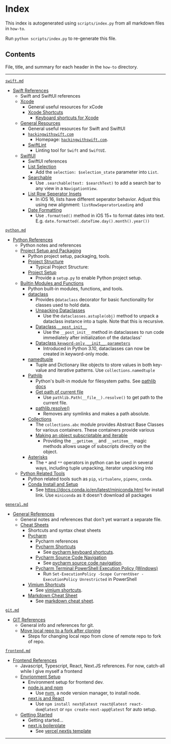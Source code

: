 # Index

This index is autogenerated using `scripts/index.py` from all markdown files in `how-to`.

Run `python scripts/index.py` to re-generate this file.

## Contents
File, title, and summary for each header in the `how-to` directory.
___


[`swift.md`](how-to/swift.md)
- [Swift References](how-to/swift.md#Swift-References)
    - Swift and SwiftUI references
    - [Xcode](how-to/swift.md#Xcode)
        - General useful resources for xCode
        - [Xcode Shortcuts](how-to/swift.md#Xcode-Shortcuts)
            - [Keyboard shortcuts for Xcode](https://swifteducation.github.io/assets/pdfs/XcodeKeyboardShortcuts.pdf)
    - [General Resources](how-to/swift.md#General-Resources)
        - General useful resources for Swift and SwiftUI
        - [`hackingwithswift.com`](how-to/swift.md#`hackingwithswift.com`)
            - Homepage: [`hackingwithswift.com`](https://www.hackingwithswift.com/).
        - [SwiftLint](how-to/swift.md#SwiftLint)
            - Linting tool for `Swift` and `SwiftUI`.
    - [SwiftUI](how-to/swift.md#SwiftUI)
        - SwiftUI references
        - [List Selection](how-to/swift.md#List-Selection)
            - Add the `selection: $selection_state` parameter into `List`.
        - [Searchable](how-to/swift.md#Searchable)
            - Use `.searchable(text: $searchText)` to add a search bar to any view in a `NavigationView`.
        - [List Row Seperator Insets](how-to/swift.md#List-Row-Seperator-Insets)
            - In iOS 16, lists have different seperator behavior. Adjust this using new alignment: `listRowSeperatorLeading` and
        - [Date Formatting](how-to/swift.md#Date-Formatting)
            - Use `.formatted()` method in iOS 15+ to format dates into text. E.g. `date.formatted(.dateTime.day().month().year())`

[`python.md`](how-to/python.md)
- [Python References](how-to/python.md#Python-References)
    - Python notes and references
    - [Project Setup and Packaging](how-to/python.md#Project-Setup-and-Packaging)
        - Python project setup, packaging, tools.
        - [Project Structure](how-to/python.md#Project-Structure)
            - Typical Project Structure:
        - [Project Setup](how-to/python.md#Project-Setup)
            - Provide a `setup.py` to enable Python project setup.
    - [Builtin Modules and Functions](how-to/python.md#Builtin-Modules-and-Functions)
        - Python built-in modules, functions, and tools.
        - [dataclass](how-to/python.md#dataclass)
            - Provides `@dataclass` decorator for basic functionality for classes used to hold data.
            - [Unpacking Dataclasses](how-to/python.md#Unpacking-Dataclasses)
                - Use the `dataclasses.astuple(obj)` method to unpack a dataclass instance into a tuple. Note that this is recursive.
            - [Dataclass `__post_init__`](how-to/python.md#Dataclass-`__post_init__`)
                - Use the `__post_init__` method in dataclasses to run code immediately after initialization of the dataclass'
            - [Dataclass `keyword-only __init__ parameters`](how-to/python.md#Dataclass-`keyword-only-__init__-parameters`)
                - Introduced in Python 3.10, dataclasses can now be created in keyword-only mode.
        - [namedtuple](how-to/python.md#namedtuple)
            - Tuple and Dictionary like objects to store values in both key-value and iterative patterns. Use `collections.namedtuple`
        - [Pathlib](how-to/python.md#Pathlib)
            - Python's built-in module for filesystem paths. See [pathlib docs](https://docs.python.org/3/library/pathlib.html)
            - [Get path of current file](how-to/python.md#Get-path-of-current-file)
                - Use `pathlib.Path(__file__).resolve()` to get path to the current file.
            - [pathlib.resolve()](how-to/python.md#pathlib.resolve())
                - Removes any symlinks and makes a path absolute.
        - [Collections](how-to/python.md#Collections)
            - The `collections.abc` module provides Abstract Base Classes for various containers. These containers provide various
            - [Making an object subscriptable and iterable](how-to/python.md#Making-an-object-subscriptable-and-iterable)
                - Providing the `__getitem__` and `__setitem__` magic methods allows usage of subscripts directly on the object.
        - [Asterisks](how-to/python.md#Asterisks)
            - The `*` and `**` operators in python can be used in several ways, including tuple unpacking, iterator unpacking into
    - [Python Related Tools](how-to/python.md#Python-Related-Tools)
        - Python related tools such as `pip`, `virtualenv`, `pipenv`, `conda`.
        - [Conda Install and Setup](how-to/python.md#Conda-Install-and-Setup)
            - See https://docs.conda.io/en/latest/miniconda.html for install link. Use `miniconda` as it doesn't download all packages

[`general.md`](how-to/general.md)
- [General References](how-to/general.md#General-References)
    - General notes and references that don't yet warrant a separate file.
    - [Cheat Sheets](how-to/general.md#Cheat-Sheets)
        - Shortcuts and syntax cheat sheets
        - [Pycharm](how-to/general.md#Pycharm)
            - Pycharm references
            - [Pycharm Shortcuts](how-to/general.md#Pycharm-Shortcuts)
                - See [pycharm keyboard shortcuts](https://www.jetbrains.com/help/pycharm/mastering-keyboard-shortcuts.html).
            - [Pycharm Source Code Navigation](how-to/general.md#Pycharm-Source-Code-Navigation)
                - See [pycharm source code navigation](https://www.jetbrains.com/help/pycharm/navigating-through-the-source-code.html).
            - [Pycharm Terminal PowerShell Execution Policy (Windows)](how-to/general.md#Pycharm-Terminal-PowerShell-Execution-Policy-(Windows))
                - Run `Set-ExecutionPolicy -Scope CurrentUser -ExecutionPolicy Unrestricted` in PowerShell
        - [Vimium Shortcuts](how-to/general.md#Vimium-Shortcuts)
            - See [vimium shortcuts](https://github.com/philc/vimium/blob/master/README.md).
        - [Markdown Cheat Sheet](how-to/general.md#Markdown-Cheat-Sheet)
            - See [markdown cheat sheet](https://www.markdownguide.org/cheat-sheet/).

[`git.md`](how-to/git.md)
- [GIT References](how-to/git.md#GIT-References)
    - General info and references for git.
    - [Move local repo to a fork after cloning](how-to/git.md#Move-local-repo-to-a-fork-after-cloning)
        - Steps for changing local repo from clone of remote repo to fork of repo.

[`frontend.md`](how-to/frontend.md)
- [Frontend References](how-to/frontend.md#Frontend-References)
    - Javascript, Typescript, React, Next.JS references. For now, catch-all while I give myself a frontend
    - [Envrionment Setup](how-to/frontend.md#Envrionment-Setup)
        - Environment setup for frontend dev.
        - [node.js and npm](how-to/frontend.md#node.js-and-npm)
            - Use [nvm](https://github.com/nvm-sh/nvm), a node version manager, to install node.
        - [next.js and React](how-to/frontend.md#next.js-and-React)
            - Use `npm install next@latest react@latest react-dom@latest` or `npx create-next-app@latest` for auto setup.
    - [Getting Started](how-to/frontend.md#Getting-Started)
        - Getting started...
        - [next.js boilerplate](how-to/frontend.md#next.js-boilerplate)
            - See [vercel nextjs template](https://github.com/vercel/vercel/tree/main/examples/nextjs)
___
